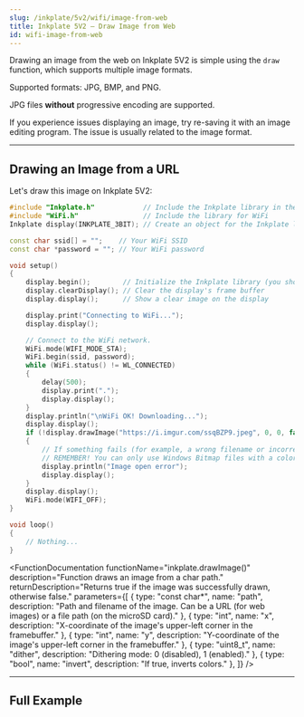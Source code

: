 ```yaml
---
slug: /inkplate/5v2/wifi/image-from-web
title: Inkplate 5V2 – Draw Image from Web
id: wifi-image-from-web
---
```


Drawing an image from the web on Inkplate 5V2 is simple using the `draw` function, which supports multiple image formats.

<InfoBox>Supported formats: JPG, BMP, and PNG.</InfoBox>

<WarningBox>JPG files **without** progressive encoding are supported.</WarningBox>

<InfoBox>If you experience issues displaying an image, try re-saving it with an image editing program. The issue is usually related to the image format.</InfoBox>

---

## Drawing an Image from a URL

Let's draw this image on Inkplate 5V2:
<CenteredImage src="/img/5v2/sample_image.jpg" alt="Example Image" caption="Example image by @alexisg on Wallpaper Safari" />

```cpp
#include "Inkplate.h"            // Include the Inkplate library in the sketch
#include "WiFi.h"                // Include the library for WiFi
Inkplate display(INKPLATE_3BIT); // Create an object for the Inkplate library and set it to 1-bit mode (BW)

const char ssid[] = "";    // Your WiFi SSID
const char *password = ""; // Your WiFi password

void setup()
{
    display.begin();        // Initialize the Inkplate library (you should call this function ONLY ONCE)
    display.clearDisplay(); // Clear the display's frame buffer
    display.display();      // Show a clear image on the display

    display.print("Connecting to WiFi...");
    display.display();

    // Connect to the WiFi network.
    WiFi.mode(WIFI_MODE_STA);
    WiFi.begin(ssid, password);
    while (WiFi.status() != WL_CONNECTED)
    {
        delay(500);
        display.print(".");
        display.display();
    }
    display.println("\nWiFi OK! Downloading...");
    display.display();
    if (!display.drawImage("https://i.imgur.com/ssqBZP9.jpeg", 0, 0, false, false))
    {
        // If something fails (for example, a wrong filename or incorrect bitmap format), write an error message on the screen.
        // REMEMBER! You can only use Windows Bitmap files with a color depth of 1, 4, 8, or 24 bits with no compression!
        display.println("Image open error");
        display.display();
    }
    display.display();
    WiFi.mode(WIFI_OFF);
}

void loop()
{
    // Nothing...
}
```
<CenteredImage src="/img/5v2/webimage.jpg" alt="Example Image" width="500px" caption="Example image" />

<FunctionDocumentation
    functionName="inkplate.drawImage()"
    description="Function draws an image from a char path."
    returnDescription="Returns true if the image was successfully drawn, otherwise false."
    parameters={[ 
    { type: "const char*", name: "path", description: "Path and filename of the image. Can be a URL (for web images) or a file path (on the microSD card)." },
    { type: "int", name: "x", description: "X-coordinate of the image's upper-left corner in the framebuffer." },
    { type: "int", name: "y", description: "Y-coordinate of the image's upper-left corner in the framebuffer." },
    { type: "uint8_t", name: "dither", description: "Dithering mode: 0 (disabled), 1 (enabled)." },
    { type: "bool", name: "invert", description: "If true, inverts colors." },
    ]}
/>

---

## Full Example

<QuickLink 
  title="Inkplate5V2_Image_From_Web.ino" 
  description="Connect to WiFi and draw an image from the web."
  url="https://github.com/SolderedElectronics/Inkplate-Arduino-library/blob/master/examples/Inkplate5V2/Advanced/WEB_WiFi/Inkplate5V2_Show_Pictures_From_Web/Inkplate5V2_Show_Pictures_From_Web.ino" 
/>
